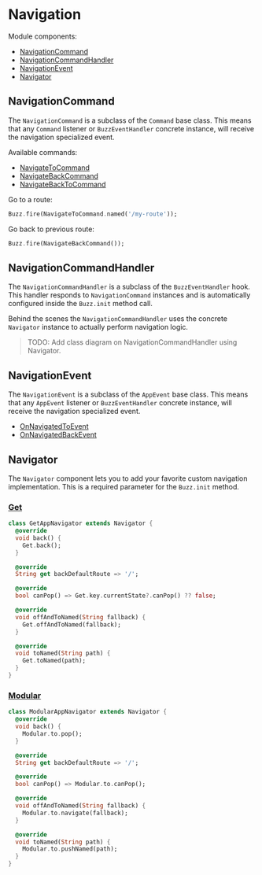 # Navigation

Module components:
- [NavigationCommand](#navigationcommand)
- [NavigationCommandHandler](#navigationcommandhandler)
- [NavigationEvent](#navigationevent)
- [Navigator](#navigator)

## NavigationCommand

The `NavigationCommand` is a subclass of the `Command` base class. This means that any `Command` listener or `BuzzEventHandler` concrete instance, will receive the navigation specialized event.

Available commands:
- [NavigateToCommand]()
- [NavigateBackCommand]()
- [NavigateBackToCommand]()

Go to a route:

```dart
Buzz.fire(NavigateToCommand.named('/my-route'));
```

Go back to previous route:

```dart
Buzz.fire(NavigateBackCommand());
```

## NavigationCommandHandler

The `NavigationCommandHandler` is a subclass of the `BuzzEventHandler` hook. This handler responds to `NavigationCommand` instances and is automatically configured inside the `Buzz.init` method call.

Behind the scenes the `NavigationCommandHandler` uses the concrete `Navigator` instance to actually perform navigation logic. 

> TODO: Add class diagram on NavigationCommandHandler using Navigator.

## NavigationEvent

The `NavigationEvent` is a subclass of the `AppEvent` base class. This means that any `AppEvent` listener or `BuzzEventHandler` concrete instance, will receive the navigation specialized event.

- [OnNavigatedToEvent]()
- [OnNavigatedBackEvent]()


## Navigator

The `Navigator` component lets you to add your favorite custom navigation implementation. This is a required parameter for the `Buzz.init` method.


### [Get](https://pub.dev/packages/get)

````dart
class GetAppNavigator extends Navigator {
  @override
  void back() {
    Get.back();
  }

  @override
  String get backDefaultRoute => '/';

  @override
  bool canPop() => Get.key.currentState?.canPop() ?? false;

  @override
  void offAndToNamed(String fallback) {
    Get.offAndToNamed(fallback);
  }

  @override
  void toNamed(String path) {
    Get.toNamed(path);
  }
}
````

### [Modular](https://pub.dev/packages/flutter_modular)

```dart
class ModularAppNavigator extends Navigator {
  @override
  void back() {
    Modular.to.pop();
  }

  @override
  String get backDefaultRoute => '/';

  @override
  bool canPop() => Modular.to.canPop();

  @override
  void offAndToNamed(String fallback) {
    Modular.to.navigate(fallback);
  }

  @override
  void toNamed(String path) {
    Modular.to.pushNamed(path);
  }
}
```
